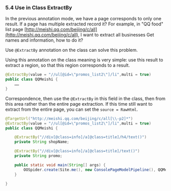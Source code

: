 ### 5.4 Use in Class ExtractBy

In the previous annotation mode, we have a page corresponds to only one result. If a page has multiple extracted record it? For example, in "QQ food" list page [http://meishi.qq.com/beijing/c/all](http://meishi.qq.com/beijing/c/all), I want to extract all businesses Get names and information, how to do it?

Use `@ExtractBy` annotation on the class can solve this problem.

Using this annotation on the class meaning is very simple: use this result to extract a region, so that this region corresponds to a result.

```java
@ExtractBy(value = "//ul[@id=\"promos_list2\"]/li",multi = true)
public class QQMeishi {
	……
}
```

Correspondence, then use the `@ExtractBy` in this field in the class, then from this area rather than the entire page extraction. If this time still want to extract from the entire page, you can set the `source = RawHtml`.


```java
@TargetUrl("http://meishi.qq.com/beijing/c/all[\\-p2]*")
@ExtractBy(value = "//ul[@id=\"promos_list2\"]/li",multi = true)
public class QQMeishi {

    @ExtractBy("//div[@class=info]/a[@class=title]/h4/text()")
    private String shopName;

    @ExtractBy("//div[@class=info]/a[@class=title]/text()")
    private String promo;

    public static void main(String[] args) {
        OOSpider.create(Site.me(), new ConsolePageModelPipeline(), QQMeishi.class).addUrl("http://meishi.qq.com/beijing/c/all").thread(4).run();
    }

}
```
